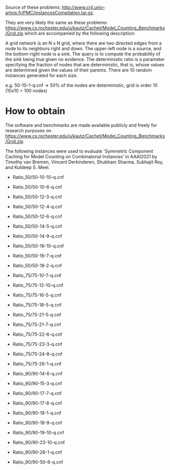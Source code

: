 Source of these problems: http://www.cril.univ-artois.fr/PMC/instancesCompilation.tar.gz.

They are very likely the same as these problems: https://www.cs.rochester.edu/u/kautz/Cachet/Model_Counting_Benchmarks/Grid.zip which are accompanied by the following description:

A grid network is an N x N grid, where there are two directed edges from a node to its neighbors right and down. The upper-left node is a source, and the bottom-right node is a sink. The query is to compute the probability of the sink being true given no evidence. The deterministic ratio is a parameter specifying the fraction of nodes that are deterministic, that is, whose values are determined given the values of their parents. There are 10 random instances generated for each size.

e.g. 50-10-1-q.cnf -> 50% of the nodes are deterministic, grid is order 10 (10x10 = 100 nodes)


# How to obtain
The software and benchmarks are made available publicly and freely for research purposes on https://www.cs.rochester.edu/u/kautz/Cachet/Model_Counting_Benchmarks/Grid.zip

The following instances were used to evaluate 'Symmetric Component Caching for Model Counting on Combinatorial Instances' in AAAI2021 by Timothy van Bremen, Vincent Derkinderen, Shubham Sharma, Subhajit Roy, and Kuldeep S. Meel.

* Ratio_50/50-10-10-q.cnf
* Ratio_50/50-10-6-q.cnf
* Ratio_50/50-12-3-q.cnf
* Ratio_50/50-12-4-q.cnf
* Ratio_50/50-12-6-q.cnf
* Ratio_50/50-14-5-q.cnf
* Ratio_50/50-14-9-q.cnf
* Ratio_50/50-16-10-q.cnf
* Ratio_50/50-16-7-q.cnf
* Ratio_50/50-18-2-q.cnf

* Ratio_75/75-10-7-q.cnf
* Ratio_75/75-12-10-q.cnf
* Ratio_75/75-16-5-q.cnf
* Ratio_75/75-18-5-q.cnf
* Ratio_75/75-21-5-q.cnf
* Ratio_75/75-21-7-q.cnf
* Ratio_75/75-22-6-q.cnf
* Ratio_75/75-23-3-q.cnf
* Ratio_75/75-24-8-q.cnf
* Ratio_75/75-26-1-q.cnf

* Ratio_90/90-14-6-q.cnf
* Ratio_90/90-15-3-q.cnf
* Ratio_90/90-17-7-q.cnf
* Ratio_90/90-17-8-q.cnf
* Ratio_90/90-18-1-q.cnf
* Ratio_90/90-18-9-q.cnf
* Ratio_90/90-19-10-q.cnf
* Ratio_90/90-23-10-q.cnf
* Ratio_90/90-26-1-q.cnf
* Ratio_90/90-50-6-q.cnf
